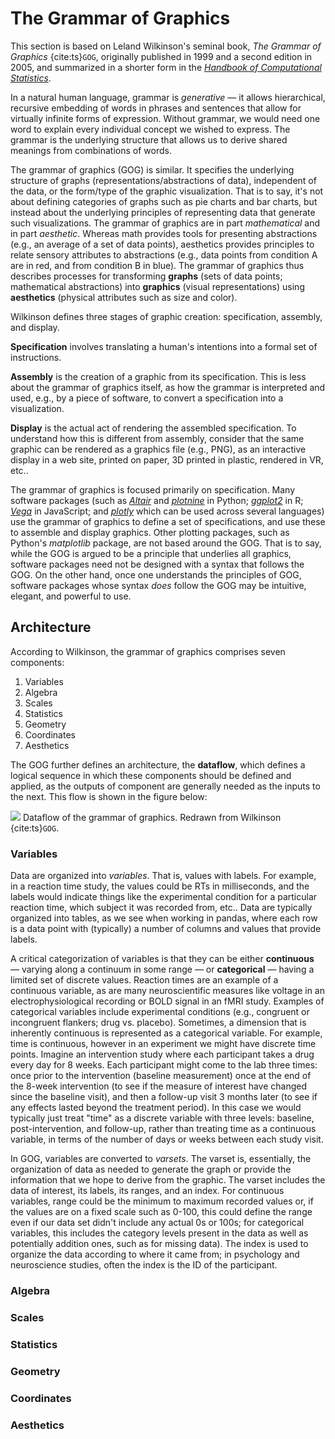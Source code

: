 # The Grammar of Graphics

This section is based on Leland Wilkinson's seminal book, *The Grammar of Graphics* {cite:ts}`GOG`, originally published in 1999 and a second edition in 2005, and summarized in a shorter form in the [*Handbook of Computational Statistics*](https://doi.org/10.1007/978-3-642-21551-3_13).

In a natural human language, grammar is *generative* — it allows hierarchical, recursive embedding of words in phrases and sentences that allow for virtually infinite forms of expression. Without grammar, we would need one word to explain every individual concept we wished to express. The grammar is the underlying structure that allows us to derive shared meanings from combinations of words.

The grammar of graphics (GOG) is similar. It specifies the underlying structure of graphs (representations/abstractions of data), independent of the data, or the form/type of the graphic visualization. That is to say, it's not about defining categories of graphs such as pie charts and bar charts, but instead about the underlying principles of representing data that generate such visualizations. The grammar of graphics are in part *mathematical* and in part *aesthetic*. Whereas math provides tools for presenting abstractions (e.g., an average of a set of data points), aesthetics provides principles to relate sensory attributes to abstractions (e.g., data points from condition A are in red, and from condition B in blue). The grammar of graphics thus describes processes for transforming **graphs** (sets of data points; mathematical abstractions) into **graphics** (visual representations) using **aesthetics** (physical attributes such as size and color).

 Wilkinson defines three stages of graphic creation: specification, assembly, and display.

 **Specification** involves translating a human's intentions into a formal set of instructions.

**Assembly** is the creation of a graphic from its specification. This is less about the grammar of graphics itself, as how the grammar is interpreted and used, e.g., by a piece of software, to convert a specification into a visualization.

**Display** is the actual act of rendering the assembled specification. To understand how this is different from assembly, consider that the same graphic can be rendered as a graphics file (e.g., PNG), as an interactive display in a web site, printed on paper, 3D printed in plastic, rendered in VR, etc..

The grammar of graphics is focused primarily on specification. Many software packages (such as [*Altair*](https://altair-viz.github.io/) and [*plotnine*](https://plotnine.readthedocs.io/) in Python; [*ggplot2*](https://ggplot2.tidyverse.org/) in R; [*Vega*](https://vega.github.io/vega/) in JavaScript; and [*plotly*](https://github.com/plotly) which can be used across several languages) use the grammar of graphics to define a set of specifications, and use these to assemble and display graphics. Other plotting packages, such as Python's  *matplotlib* package, are not based around the GOG. That is to say, while the GOG is argued to be a principle that underlies all graphics, software packages need not be designed with a syntax that follows the GOG. On the other hand, once one understands the principles of GOG, software packages whose syntax *does* follow the GOG may be intuitive, elegant, and powerful to use.

## Architecture

According to Wilkinson, the grammar of graphics comprises seven components:
1. Variables
2. Algebra
3. Scales
4. Statistics
5. Geometry
6. Coordinates
7. Aesthetics

The GOG further defines an architecture, the **dataflow**, which defines a logical sequence in which these components should be defined and applied, as the outputs of component are generally needed as the inputs to the next. This flow is shown in the figure below:

![](images/dataflow_GOG.png)
Dataflow of the grammar of graphics. Redrawn from Wilkinson {cite:ts}`GOG`.

### Variables
Data are organized into *variables*. That is, values with labels. For example, in a reaction time study, the values could be RTs in milliseconds, and the labels would indicate things like the experimental condition for a particular reaction time, which subject it was recorded from, etc.. Data are typically organized into tables, as we see when working in pandas, where each row is a data point with (typically) a number of columns and values that provide labels.

A critical categorization of variables is that they can be either **continuous** — varying along a continuum in some range — or **categorical** — having a limited set of discrete values. Reaction times are an example of a continuous variable, as are many neuroscientific measures like voltage in an electrophysiological recording or BOLD signal in an fMRI study. Examples of categorical variables include experimental conditions (e.g., congruent or incongruent flankers; drug vs. placebo). Sometimes, a dimension that is inherently continuous is represented as a categorical variable. For example, time is continuous, however in an experiment we might have discrete time points. Imagine an intervention study where each participant takes a drug every day for 8 weeks. Each participant might come to the lab three times: once prior to the intervention (baseline measurement) once at the end of the 8-week intervention (to see if the measure of interest have changed since the baseline visit), and then a follow-up visit 3 months later (to see if any effects lasted beyond the treatment period). In this case we would typically just treat "time" as a discrete variable with three levels: baseline, post-intervention, and follow-up, rather than treating time as a continuous variable, in terms of the number of days or weeks between each study visit.

In GOG, variables are converted to *varsets*. The varset is, essentially, the organization of data as needed to generate the graph or provide the information that we hope to derive from the graphic. The varset includes the data of interest, its labels, its ranges, and an index. For continuous variables, range could be the minimum to maximum recorded values or, if the values are on a fixed scale such as 0-100, this could define the range even if our data set didn't include any actual 0s or 100s; for categorical variables, this includes the category levels present in the data as well as potentially addition ones, such as for missing data). The index is used to organize the data according to where it came from; in psychology and neuroscience studies, often the index is the ID of the participant.

### Algebra

### Scales

### Statistics

### Geometry

### Coordinates

### Aesthetics
